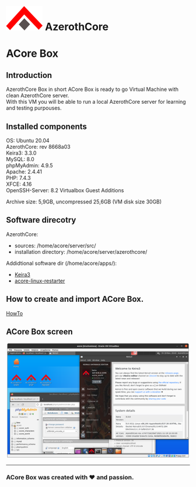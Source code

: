 # ![logo](https://raw.githubusercontent.com/azerothcore/azerothcore.github.io/master/images/logo-github.png) AzerothCore

# ACore Box

## Introduction
AzerothCore Box in short ACore Box is ready to go Virtual Machine with clean AzerothCore server.  
With this VM you will be able to run a local AzerothCore server for learning and testing purpouses.

## Installed components
OS: Ubuntu 20.04  
AzerothCore: rev 8668a03  
Keira3: 3.3.0  
MySQL: 8.0  
phpMyAdmin: 4.9.5  
Apache: 2.4.41  
PHP: 7.4.3  
XFCE: 4.16  
OpenSSH-Server: 8.2
Virtualbox Guest Additions  

Archive size: 5,9GB, uncompressed 25,6GB (VM disk size 30GB)

## Software direcotry
AzerothCore:
 - sources: /home/acore/server/src/
 - installation directory: /home/acore/server/azerothcore/

Addidtional software dir (/home/acore/apps/):
 - [Keira3](https://github.com/azerothcore/Keira3)
 - [acore-linux-restarter](https://github.com/nolt/acore-linux-restarter)

## How to create and import ACore Box.
[HowTo](https://github.com/nolt/acore-box/howto/vm_create.md)

## ACore Box screen
![image](./howto/img/acore-box.png)

---

### ACore Box was created with :heart: and passion.